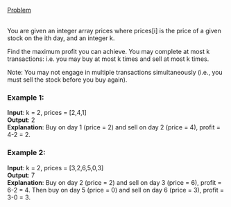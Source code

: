 [Problem](https://leetcode.com/problems/best-time-to-buy-and-sell-stock-iv/description/?envType=study-plan-v2&envId=top-interview-150)<br/><br/>

You are given an integer array prices where prices[i] is the price of a given stock on the ith day, and an integer k.<br/>

Find the maximum profit you can achieve. You may complete at most k transactions: i.e. you may buy at most k times and sell at most k times.<br/>

Note: You may not engage in multiple transactions simultaneously (i.e., you must sell the stock before you buy again).<br/>

 

### Example 1:

**Input**: k = 2, prices = [2,4,1]<br/>
**Output**: 2<br/>
**Explanation**: Buy on day 1 (price = 2) and sell on day 2 (price = 4), profit = 4-2 = 2.<br/>

### Example 2:

**Input**: k = 2, prices = [3,2,6,5,0,3]<br/>
**Output**: 7<br/>
**Explanation**: Buy on day 2 (price = 2) and sell on day 3 (price = 6), profit = 6-2 = 4. Then buy on day 5 (price = 0) and sell on day 6 (price = 3), profit = 3-0 = 3.<br/>
